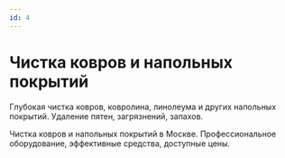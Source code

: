 ```yaml
---
id: 4
---
```


# Чистка ковров и напольных покрытий

Глубокая чистка ковров, ковролина, линолеума и других напольных покрытий. Удаление пятен, загрязнений, запахов.

Чистка ковров и напольных покрытий в Москве. Профессиональное оборудование, эффективные средства, доступные цены.

